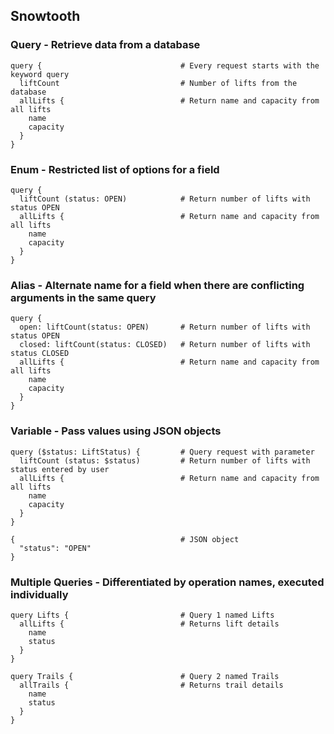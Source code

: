 ## Snowtooth

### Query - Retrieve data from a database
    query {                               # Every request starts with the keyword query
      liftCount                           # Number of lifts from the database
      allLifts {                          # Return name and capacity from all lifts
        name
        capacity
      }
    }

### Enum - Restricted list of options for a field
    query {
      liftCount (status: OPEN)            # Return number of lifts with status OPEN
      allLifts {                          # Return name and capacity from all lifts
        name
        capacity
      }
    }

### Alias - Alternate name for a field when there are conflicting arguments in the same query
    query {
      open: liftCount(status: OPEN)       # Return number of lifts with status OPEN
      closed: liftCount(status: CLOSED)   # Return number of lifts with status CLOSED
      allLifts {                          # Return name and capacity from all lifts
        name
        capacity
      }
    }

### Variable - Pass values using JSON objects
    query ($status: LiftStatus) {         # Query request with parameter
      liftCount (status: $status)         # Return number of lifts with status entered by user
      allLifts {                          # Return name and capacity from all lifts
        name
        capacity
      }
    }

    {                                     # JSON object
      "status": "OPEN"
    }

### Multiple Queries - Differentiated by operation names, executed individually
    query Lifts {                         # Query 1 named Lifts
      allLifts {                          # Returns lift details
        name
        status
      }
    }

    query Trails {                        # Query 2 named Trails
      allTrails {                         # Returns trail details
        name
        status
      }
    }